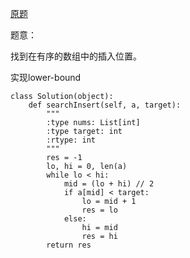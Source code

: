 [原题](https://leetcode.com/problems/search-insert-position/)

题意：

找到在有序的数组中的插入位置。


实现lower-bound

```
class Solution(object):
    def searchInsert(self, a, target):
        """
        :type nums: List[int]
        :type target: int
        :rtype: int
        """
        res = -1
        lo, hi = 0, len(a)
        while lo < hi:
            mid = (lo + hi) // 2
            if a[mid] < target:
                lo = mid + 1
                res = lo
            else:
                hi = mid
                res = hi
        return res
                
```


